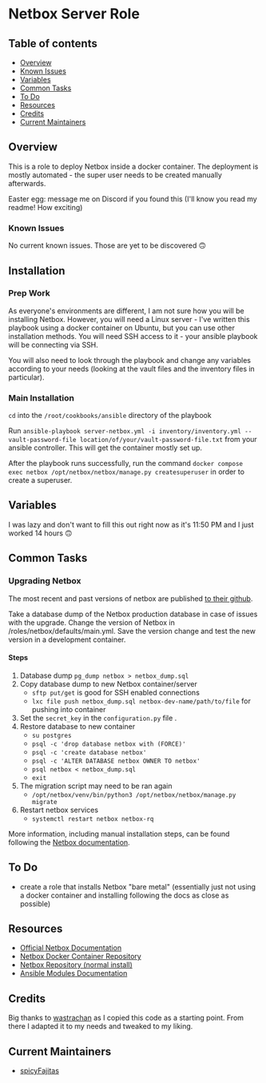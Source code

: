 # Netbox Server Role

## Table of contents

- [Overview](#overview)
- [Known Issues](#known-issues)
- [Variables](#variables)
- [Common Tasks](#common-tasks)
- [To Do](#to-do)
- [Resources](#resources)
- [Credits](#credits)
- [Current Maintainers](#current-maintainers)

## Overview

This is a role to deploy Netbox inside a docker container. The deployment is mostly automated - the super user needs to be created manually afterwards.

Easter egg: message me on Discord if you found this (I'll know you read my readme! How exciting)

### Known Issues

No current known issues. Those are yet to be discovered :upside_down_face:

## Installation

### Prep Work

As everyone's environments are different, I am not sure how you will be installing Netbox. However, you will need a Linux server - I've written this playbook using a docker container on Ubuntu, but you can use other installation methods. You will need SSH access to it - your ansible playbook will be connecting via SSH.

You will also need to look through the playbook and change any variables according to your needs (looking at the vault files and the inventory files in particular).

### Main Installation

`cd` into the `/root/cookbooks/ansible` directory of the playbook

Run `ansible-playbook server-netbox.yml -i inventory/inventory.yml --vault-password-file location/of/your/vault-password-file.txt` from your ansible controller. This will get the container mostly set up.

After the playbook runs successfully, run the command `docker compose exec netbox /opt/netbox/netbox/manage.py createsuperuser` in order to create a superuser.

## Variables

I was lazy and don't want to fill this out right now as it's 11:50 PM and I just worked 14 hours :upside_down_face:

## Common Tasks

### Upgrading Netbox

The most recent and past versions of netbox are published [to their github](https://github.com/netbox-community/netbox/releases/).

Take a database dump of the Netbox production database in case of issues with the upgrade. Change the version of Netbox in /roles/netbox/defaults/main.yml. Save the version change and test the new version in a development container.

#### Steps

1. Database dump `pg_dump netbox > netbox_dump.sql`
1. Copy database dump to new Netbox container/server
    - `sftp put/get` is good for SSH enabled connections
    - `lxc file push netbox_dump.sql netbox-dev-name/path/to/file` for pushing into container
1. Set the `secret_key` in the `configuration.py` file .
1. Restore database to new container
    - `su postgres`
    - `psql -c 'drop database netbox with (FORCE)'`
    - `psql -c 'create database netbox'`
    - `psql -c 'ALTER DATABASE netbox OWNER TO netbox'`
    - `psql netbox < netbox_dump.sql`
    - `exit`
1. The migration script may need to be ran again
    - `/opt/netbox/venv/bin/python3 /opt/netbox/netbox/manage.py migrate`
1. Restart netbox services
    - `systemctl restart netbox netbox-rq`

More information, including manual installation steps, can be found following the [Netbox documentation](https://netbox.readthedocs.io/en/stable/installation/upgrading/).

## To Do

- create a role that installs Netbox "bare metal" (essentially just not using a docker container and installing following the docs as close as possible)

## Resources

- [Official Netbox Documentation](https://docs.netbox.dev/en/stable/)
- [Netbox Docker Container Repository](https://github.com/netbox-community/netbox-docker)
- [Netbox Repository (normal install)](https://github.com/netbox-community/netbox)
- [Ansible Modules Documentation](https://docs.ansible.com/ansible/2.9/modules/list_of_all_modules.html)

## Credits

Big thanks to [wastrachan](https://github.com/wastrachan/ansible-role-netbox-docker) as I copied this code as a starting point. From there I adapted it to my needs and tweaked to my liking.

## Current Maintainers

- [spicyFajitas](https://github.com/spicyFajitas)
